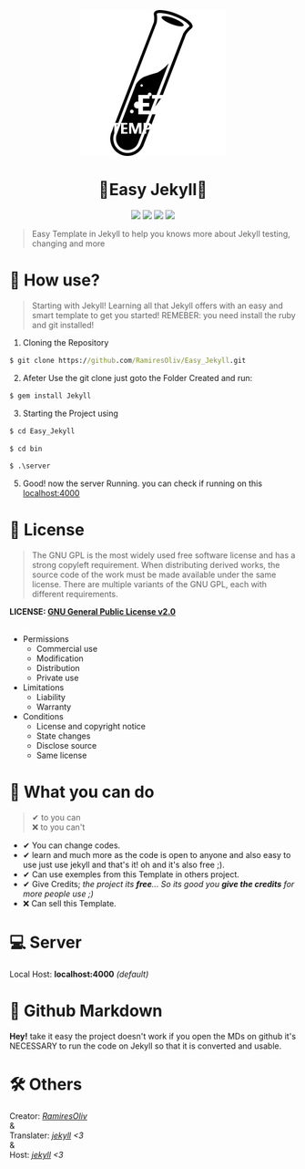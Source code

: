<p align="center"><img src="base/public/Assets/Images/Icons/Website_favicon.png"></p>

<h1 align="center"> 💎Easy Jekyll💎 </h1>

<p align="center"><img src="https://circleci.com/gh/RamiresOliv/Easy_Jekyll/tree/Website.svg?style=svg"> <img src="https://img.shields.io/github/license/RamiresOliv/Easy_Jekyll"> <img src="https://img.shields.io/gem/v/jekyll"> <img src="https://img.shields.io/github/checks-status/RamiresOliv/Easy_Jekyll/Website"></p>

> Easy Template in Jekyll to help you knows more about Jekyll testing, changing and more

# 🗿 How use?

> Starting with Jekyll! Learning all that Jekyll offers with an easy and smart template to get you started!
> REMEBER: you need install the ruby and git installed!

1. Cloning the Repository

```cmd
$ git clone https://github.com/RamiresOliv/Easy_Jekyll.git
```

2. Afeter Use the git clone just goto the Folder Created and run:

```cmd
$ gem install Jekyll
```

3. Starting the Project using

```cmd
$ cd Easy_Jekyll
```

```cmd
$ cd bin
```

```cmd
$ .\server
```

5. Good! now the server Running. you can check if running on this [localhost:4000](localhost:4000)

# 📜 License

> The GNU GPL is the most widely used free software license and has a strong copyleft requirement. When distributing derived works, the source code of the work must be made available under the same license. There are multiple variants of the GNU GPL, each with different requirements.

**LICENSE: [GNU General Public License v2.0](LICENSE)**
<br><br>

- Permissions
  - Commercial use
  - Modification
  - Distribution
  - Private use
- Limitations
  - Liability
  - Warranty
- Conditions
  - License and copyright notice
  - State changes
  - Disclose source
  - Same license

# 🎯 What you can do

> ✔ to you can<br>
> ❌ to you can't

- ✔ You can change codes.
- ✔ learn and much more as the code is open to anyone and also easy to use just use jekyll and that's it! oh and it's also free ;).
- ✔ Can use exemples from this Template in others project.
- ✔ Give Credits; _the project its **free**... So its good you **give the credits** for more people use ;)_
- ❌ Can sell this Template.

# 💻 Server

Local Host: **localhost:4000** _(default)_

# 📣 Github Markdown

**Hey!** take it easy the project doesn't work if you open the MDs on github it's NECESSARY to run the code on Jekyll so that it is converted and usable.

# 🛠 Others

Creator: _[RamiresOliv](https://github.com/RamiresOliv)_
<br>&<br>
Translater: _[jekyll](https://jekyllrb.com) <3_
<br>&<br>Host: _[jekyll](https://github.com) <3_
